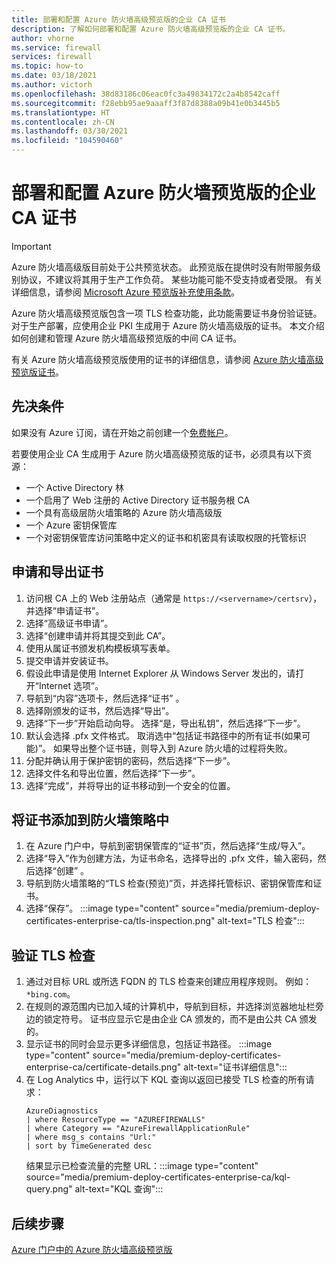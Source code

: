 ```yaml
---
title: 部署和配置 Azure 防火墙高级预览版的企业 CA 证书
description: 了解如何部署和配置 Azure 防火墙高级预览版的企业 CA 证书。
author: vhorne
ms.service: firewall
services: firewall
ms.topic: how-to
ms.date: 03/18/2021
ms.author: victorh
ms.openlocfilehash: 38d83186c06eac0fc3a49834172c2a4b8542caff
ms.sourcegitcommit: f28ebb95ae9aaaff3f87d8388a09b41e0b3445b5
ms.translationtype: HT
ms.contentlocale: zh-CN
ms.lasthandoff: 03/30/2021
ms.locfileid: "104590460"
---
```

# <a name="deploy-and-configure-enterprise-ca-certificates-for-azure-firewall-preview"></a>部署和配置 Azure 防火墙预览版的企业 CA 证书

> [!IMPORTANT]
> Azure 防火墙高级版目前处于公共预览状态。
> 此预览版在提供时没有附带服务级别协议，不建议将其用于生产工作负荷。 某些功能可能不受支持或者受限。 有关详细信息，请参阅 [Microsoft Azure 预览版补充使用条款](https://azure.microsoft.com/support/legal/preview-supplemental-terms/)。


Azure 防火墙高级预览版包含一项 TLS 检查功能，此功能需要证书身份验证链。 对于生产部署，应使用企业 PKI 生成用于 Azure 防火墙高级版的证书。 本文介绍如何创建和管理 Azure 防火墙高级预览版的中间 CA 证书。

有关 Azure 防火墙高级预览版使用的证书的详细信息，请参阅 [Azure 防火墙高级预览版证书](premium-certificates.md)。

## <a name="prerequisites"></a>先决条件

如果没有 Azure 订阅，请在开始之前创建一个[免费帐户](https://azure.microsoft.com/free/?WT.mc_id=A261C142F)。

若要使用企业 CA 生成用于 Azure 防火墙高级预览版的证书，必须具有以下资源： 

- 一个 Active Directory 林 
- 一个启用了 Web 注册的 Active Directory 证书服务根 CA 
- 一个具有高级层防火墙策略的 Azure 防火墙高级版 
- 一个 Azure 密钥保管库 
- 一个对密钥保管库访问策略中定义的证书和机密具有读取权限的托管标识 

## <a name="request-and-export-a-certificate"></a>申请和导出证书

1. 访问根 CA 上的 Web 注册站点（通常是 `https://<servername>/certsrv`），并选择“申请证书”。
1. 选择“高级证书申请”。
1. 选择“创建申请并将其提交到此 CA”。
1. 使用从属证书颁发机构模板填写表单。
1. 提交申请并安装证书。
1. 假设此申请是使用 Internet Explorer 从 Windows Server 发出的，请打开“Internet 选项”。
1. 导航到“内容”选项卡，然后选择“证书” 。
1. 选择刚颁发的证书，然后选择“导出”。
1. 选择“下一步”开始启动向导。 选择“是，导出私钥”，然后选择“下一步”。
1. 默认会选择 .pfx 文件格式。 取消选中“包括证书路径中的所有证书(如果可能)”。 如果导出整个证书链，则导入到 Azure 防火墙的过程将失败。
1. 分配并确认用于保护密钥的密码，然后选择“下一步”。
1. 选择文件名和导出位置，然后选择“下一步”。
1. 选择“完成”，并将导出的证书移动到一个安全的位置。

## <a name="add-the-certificate-to-a-firewall-policy"></a>将证书添加到防火墙策略中

1. 在 Azure 门户中，导航到密钥保管库的“证书”页，然后选择“生成/导入”。
1. 选择“导入”作为创建方法，为证书命名，选择导出的 .pfx 文件，输入密码，然后选择“创建” 。
1. 导航到防火墙策略的“TLS 检查(预览)”页，并选择托管标识、密钥保管库和证书。 
1. 选择“保存”。
   :::image type="content" source="media/premium-deploy-certificates-enterprise-ca/tls-inspection.png" alt-text="TLS 检查":::

## <a name="validate-tls-inspection"></a>验证 TLS 检查

1. 通过对目标 URL 或所选 FQDN 的 TLS 检查来创建应用程序规则。  例如：`*bing.com`。
1. 在规则的源范围内已加入域的计算机中，导航到目标，并选择浏览器地址栏旁边的锁定符号。 证书应显示它是由企业 CA 颁发的，而不是由公共 CA 颁发的。
1. 显示证书的同时会显示更多详细信息，包括证书路径。
   :::image type="content" source="media/premium-deploy-certificates-enterprise-ca/certificate-details.png" alt-text="证书详细信息":::
1. 在 Log Analytics 中，运行以下 KQL 查询以返回已接受 TLS 检查的所有请求：
   ```
   AzureDiagnostics 
   | where ResourceType == "AZUREFIREWALLS" 
   | where Category == "AzureFirewallApplicationRule" 
   | where msg_s contains "Url:" 
   | sort by TimeGenerated desc
   ```
   结果显示已检查流量的完整 URL：:::image type="content" source="media/premium-deploy-certificates-enterprise-ca/kql-query.png" alt-text="KQL 查询":::

## <a name="next-steps"></a>后续步骤

[Azure 门户中的 Azure 防火墙高级预览版](premium-portal.md)
